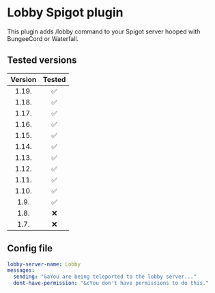 # Lobby Spigot plugin
 This plugin adds /lobby command to your Spigot server hooped with BungeeCord or Waterfall.
 
## Tested versions
| **Version** | **Tested** |
|:-----------:|:----------:|
|    1.19.    |      ✅     |
|    1.18.    |      ✅     |
|    1.17.    |      ✅     |
|    1.16.    |      ✅     |
|    1.15.    |      ✅     |
|    1.14.    |      ✅     |
|    1.13.    |      ✅     |
|    1.12.    |      ✅     |
|    1.11.    |      ✅     |
|    1.10.    |      ✅     |
|     1.9.    |      ✅     |
|     1.8.    |      ❌     |
|     1.7.    |      ❌     |

## Config file
```yml
lobby-server-name: Lobby
messages:
  sending: "&aYou are being teleported to the lobby server..."
  dont-have-permission: "&cYou don't have permissions to do this."
```
